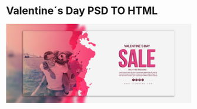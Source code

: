 <h1>Valentine´s Day PSD TO HTML</h1>
<a href='https://main.d2hudgwtdfjf8w.amplifyapp.com/'><img src='_imagens/img_psd.jpg'></a>
